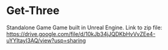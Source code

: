 # Get-Three
Standalone Game
Game built in Unreal Engine.
Link to zip file: https://drive.google.com/file/d/10kJb34jJQDKbHvVvZEe4-uYYItayI3AQ/view?usp=sharing
